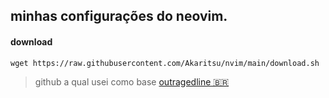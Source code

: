 ## minhas configurações do neovim.

#### download
    wget https://raw.githubusercontent.com/Akaritsu/nvim/main/download.sh
> github a qual usei como base [outragedline 🇧🇷](https://github.com/outragedline/neovim-termux)
